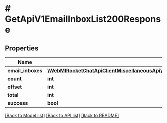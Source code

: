 # # GetApiV1EmailInboxList200Response

## Properties

Name | Type | Description | Notes
------------ | ------------- | ------------- | -------------
**email_inboxes** | [**\WebMIRocketChatApiClientMiscellaneousApi\Model\GetApiV1EmailInboxList200ResponseEmailInboxesInner[]**](GetApiV1EmailInboxList200ResponseEmailInboxesInner.md) |  | [optional]
**count** | **int** |  | [optional]
**offset** | **int** |  | [optional]
**total** | **int** |  | [optional]
**success** | **bool** |  | [optional]

[[Back to Model list]](../../README.md#models) [[Back to API list]](../../README.md#endpoints) [[Back to README]](../../README.md)
